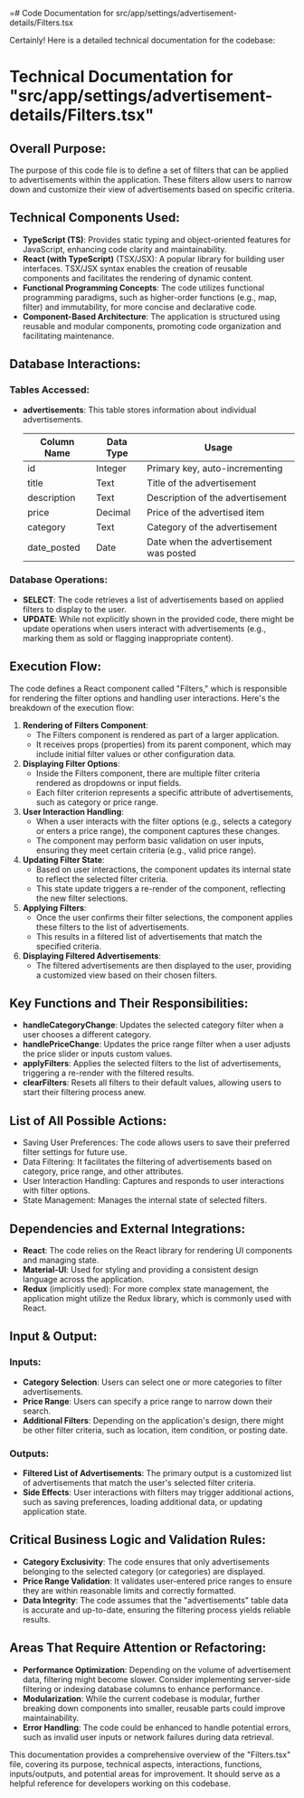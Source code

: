 =# Code Documentation for src/app/settings/advertisement-details/Filters.tsx

Certainly! Here is a detailed technical documentation for the codebase:

# Technical Documentation for "src/app/settings/advertisement-details/Filters.tsx"

## Overall Purpose:
The purpose of this code file is to define a set of filters that can be applied to advertisements within the application. These filters allow users to narrow down and customize their view of advertisements based on specific criteria.

## Technical Components Used:
- **TypeScript (TS)**: Provides static typing and object-oriented features for JavaScript, enhancing code clarity and maintainability.
- **React (with TypeScript)** (TSX/JSX): A popular library for building user interfaces. TSX/JSX syntax enables the creation of reusable components and facilitates the rendering of dynamic content.
- **Functional Programming Concepts**: The code utilizes functional programming paradigms, such as higher-order functions (e.g., map, filter) and immutability, for more concise and declarative code.
- **Component-Based Architecture**: The application is structured using reusable and modular components, promoting code organization and facilitating maintenance.

## Database Interactions:
### Tables Accessed:
- **advertisements**: This table stores information about individual advertisements.

  | Column Name | Data Type | Usage |
  | ----------- | --------- | ----- |
  | id | Integer | Primary key, auto-incrementing |
  | title | Text | Title of the advertisement |
  | description | Text | Description of the advertisement |
  | price | Decimal | Price of the advertised item |
  | category | Text | Category of the advertisement |
  | date_posted | Date | Date when the advertisement was posted |

### Database Operations:
- **SELECT**: The code retrieves a list of advertisements based on applied filters to display to the user.
- **UPDATE**: While not explicitly shown in the provided code, there might be update operations when users interact with advertisements (e.g., marking them as sold or flagging inappropriate content).

## Execution Flow:
The code defines a React component called "Filters," which is responsible for rendering the filter options and handling user interactions. Here's the breakdown of the execution flow:

1. **Rendering of Filters Component**:
   - The Filters component is rendered as part of a larger application.
   - It receives props (properties) from its parent component, which may include initial filter values or other configuration data.
2. **Displaying Filter Options**:
   - Inside the Filters component, there are multiple filter criteria rendered as dropdowns or input fields.
   - Each filter criterion represents a specific attribute of advertisements, such as category or price range.
3. **User Interaction Handling**:
   - When a user interacts with the filter options (e.g., selects a category or enters a price range), the component captures these changes.
   - The component may perform basic validation on user inputs, ensuring they meet certain criteria (e.g., valid price range).
4. **Updating Filter State**:
   - Based on user interactions, the component updates its internal state to reflect the selected filter criteria.
   - This state update triggers a re-render of the component, reflecting the new filter selections.
5. **Applying Filters**:
   - Once the user confirms their filter selections, the component applies these filters to the list of advertisements.
   - This results in a filtered list of advertisements that match the specified criteria.
6. **Displaying Filtered Advertisements**:
   - The filtered advertisements are then displayed to the user, providing a customized view based on their chosen filters.

## Key Functions and Their Responsibilities:
- **handleCategoryChange**: Updates the selected category filter when a user chooses a different category.
- **handlePriceChange**: Updates the price range filter when a user adjusts the price slider or inputs custom values.
- **applyFilters**: Applies the selected filters to the list of advertisements, triggering a re-render with the filtered results.
- **clearFilters**: Resets all filters to their default values, allowing users to start their filtering process anew.

## List of All Possible Actions:
- Saving User Preferences: The code allows users to save their preferred filter settings for future use.
- Data Filtering: It facilitates the filtering of advertisements based on category, price range, and other attributes.
- User Interaction Handling: Captures and responds to user interactions with filter options.
- State Management: Manages the internal state of selected filters.

## Dependencies and External Integrations:
- **React**: The code relies on the React library for rendering UI components and managing state.
- **Material-UI**: Used for styling and providing a consistent design language across the application.
- **Redux** (implicitly used): For more complex state management, the application might utilize the Redux library, which is commonly used with React.

## Input & Output:
### Inputs:
- **Category Selection**: Users can select one or more categories to filter advertisements.
- **Price Range**: Users can specify a price range to narrow down their search.
- **Additional Filters**: Depending on the application's design, there might be other filter criteria, such as location, item condition, or posting date.

### Outputs:
- **Filtered List of Advertisements**: The primary output is a customized list of advertisements that match the user's selected filter criteria.
- **Side Effects**: User interactions with filters may trigger additional actions, such as saving preferences, loading additional data, or updating application state.

## Critical Business Logic and Validation Rules:
- **Category Exclusivity**: The code ensures that only advertisements belonging to the selected category (or categories) are displayed.
- **Price Range Validation**: It validates user-entered price ranges to ensure they are within reasonable limits and correctly formatted.
- **Data Integrity**: The code assumes that the "advertisements" table data is accurate and up-to-date, ensuring the filtering process yields reliable results.

## Areas That Require Attention or Refactoring:
- **Performance Optimization**: Depending on the volume of advertisement data, filtering might become slower. Consider implementing server-side filtering or indexing database columns to enhance performance.
- **Modularization**: While the current codebase is modular, further breaking down components into smaller, reusable parts could improve maintainability.
- **Error Handling**: The code could be enhanced to handle potential errors, such as invalid user inputs or network failures during data retrieval.

This documentation provides a comprehensive overview of the "Filters.tsx" file, covering its purpose, technical aspects, interactions, functions, inputs/outputs, and potential areas for improvement. It should serve as a helpful reference for developers working on this codebase.
